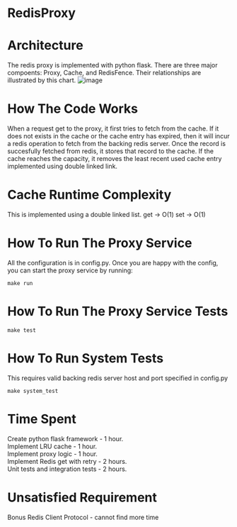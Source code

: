 # RedisProxy

# Architecture

The redis proxy is implemented with python flask. There are three major compoents: Proxy, Cache, and RedisFence. Their relationships are illustrated by this chart.
![image](https://user-images.githubusercontent.com/54859268/167300943-27da467f-7283-4888-a5ab-3e1749a42439.png)

# How The Code Works

When a request get to the proxy, it first tries to fetch from the cache. If it does not exists in the cache or the cache entry has expired, then it will incur a redis operation to fetch from the backing redis server. Once the record is succesfully fetched from redis, it stores that record to the cache. If the cache reaches the capacity, it removes the least recent used cache entry implemented using double linked link.

# Cache Runtime Complexity

This is implemented using a double linked list.
get -> O(1) set -> O(1)

# How To Run The Proxy Service

All the configuration is in config.py. Once you are happy with the config, you can start the proxy service by running:

```
make run
```


# How To Run The Proxy Service Tests

```
make test
```

# How To Run System Tests

This requires valid backing redis server host and port specified in config.py

```
make system_test
```

# Time Spent

Create python flask framework - 1 hour.  
Implement LRU cache - 1 hour.  
Implement proxy logic - 1 hour.  
Implement Redis get with retry - 2 hours.  
Unit tests and integration tests - 2 hours.  

# Unsatisfied Requirement

Bonus Redis Client Protocol - cannot find more time
